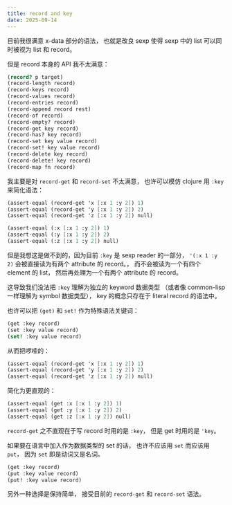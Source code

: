 ```yaml
---
title: record and key
date: 2025-09-14
---
```


目前我很满意 x-data 部分的语法，
也就是改良 sexp 使得 sexp 中的 list
可以同时被视为 list 和 record。

但是 record 本身的 API 我不太满意：

```scheme
(record? p target)
(record-length record)
(record-keys record)
(record-values record)
(record-entries record)
(record-append record rest)
(record-of record)
(record-empty? record)
(record-get key record)
(record-has? key record)
(record-set key value record)
(record-set! key value record)
(record-delete key record)
(record-delete! key record)
(record-map fn record)
```

我主要是对 `record-get` 和 `record-set` 不太满意，
也许可以模仿 clojure 用 `:key` 来简化语法：

```scheme
(assert-equal (record-get 'x [:x 1 :y 2]) 1)
(assert-equal (record-get 'y [:x 1 :y 2]) 2)
(assert-equal (record-get 'z [:x 1 :y 2]) null)
```

```scheme
(assert-equal (:x [:x 1 :y 2]) 1)
(assert-equal (:y [:x 1 :y 2]) 2)
(assert-equal (:z [:x 1 :y 2]) null)
```

但是我想这是做不到的，因为目前 `:key` 是 sexp reader 的一部分，
`'(:x 1 :y 2)` 会被直接读为有两个 attribute 的 record。，
而不会被读为一个有四个 element 的 list，
然后再处理为一个有两个 attribute 的 record。

这导致我们没法把 `:key` 理解为独立的 keyword 数据类型
（或者像 common-lisp 一样理解为 symbol 数据类型），
key 的概念只存在于 literal record 的语法中。

也许可以把 `(get)` 和 `set!` 作为特殊语法关键词：

```scheme
(get :key record)
(set :key value record)
(set! :key value record)
```

从而把啰嗦的：

```scheme
(assert-equal (record-get 'x [:x 1 :y 2]) 1)
(assert-equal (record-get 'y [:x 1 :y 2]) 2)
(assert-equal (record-get 'z [:x 1 :y 2]) null)
```

简化为更直观的：

```scheme
(assert-equal (get :x [:x 1 :y 2]) 1)
(assert-equal (get :y [:x 1 :y 2]) 2)
(assert-equal (get :z [:x 1 :y 2]) null)
```

`record-get` 之不直观在于写 record 时用的是 `:key`，
但是 get 时用的是 `'key`。

如果要在语言中加入作为数据类型的 set 的话，
也许不应该用 `set` 而应该用 `put`，
因为 `set` 即是动词又是名词。

```scheme
(get :key record)
(put :key value record)
(put! :key value record)
```

另外一种选择是保持简单，
接受目前的 `record-get` 和 `record-set` 语法。
